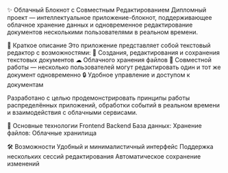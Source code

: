 ✨ Облачный Блокнот с Совместным Редактированием
Дипломный проект — интеллектуальное приложение-блокнот, поддерживающее облачное хранение данных и одновременное редактирование документов несколькими пользователями в реальном времени.

📌 Краткое описание
Это приложение представляет собой текстовый редактор с возможностями:
📄 Создания, редактирования и сохранения текстовых документов
☁ Облачного хранения файлов
👥 Совместной работы — несколько пользователей могут редактировать один и тот же документ одновременно
🔒 Удобное управление и доступом к документам

Разработано с целью продемонстрировать принципы работы распределённых приложений, обработки событий в реальном времени и взаимодействия с облачными сервисами.

🔧 Основные технологии
Frontend
Backend
База данных: 
Хранение файлов: Облачные хранилища

🛠 Возможности
Удобный и минималистичный интерфейс
Поддержка нескольких сессий редактирования
Автоматическое сохранение изменений
